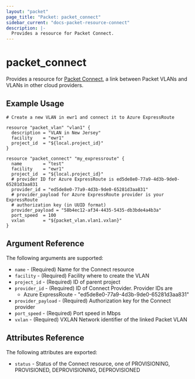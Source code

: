 ```yaml
---
layout: "packet"
page_title: "Packet: packet_connect"
sidebar_current: "docs-packet-resource-connect"
description: |-
  Provides a resource for Packet Connect.
---
```


# packet_connect

Provides a resource for [Packet Connect](https://www.packet.com/cloud/all-features/packet-connect/), a link between Packet VLANs and VLANs in other cloud providers.

## Example Usage

```hcl
# Create a new VLAN in ewr1 and connect it to Azure ExpressRoute 

resource "packet_vlan" "vlan1" {
  description = "VLAN in New Jersey"
  facility    = "ewr1"
  project_id  = "${local.project_id}"
}

resource "packet_connect" "my_expressroute" {
  name        = "test"
  facility    = "ewr1"
  project_id  = "${local.project_id}"
  # provider ID for Azure ExpressRoute is ed5de8e0-77a9-4d3b-9de0-65281d3aa831
  provider_id = "ed5de8e0-77a9-4d3b-9de0-65281d3aa831"
  # provider_payload for Azure ExpressRoute provider is your ExpressRoute
  # authorization key (in UUID format)
  provider_payload = "58b4ec12-af34-4435-5435-db3bde4a4b3a"
  port_speed  = 100
  vxlan       = "${packet_vlan.vlan1.vxlan}"
}

```

## Argument Reference

The following arguments are supported:

* `name` - (Required) Name for the Connect resource
* `facility` - (Required) Facility where to create the VLAN
* `project_id` - (Required) ID of parent project
* `provider_id` - (Required) ID of Connect Provider. Provider IDs are
  * Azure ExpressRoute - "ed5de8e0-77a9-4d3b-9de0-65281d3aa831"
* `provider_payload` - (Required) Authorization key for the Connect provider
* `port_speed` - (Required) Port speed in Mbps
* `vxlan` - (Required) VXLAN Network identifier of the linked Packet VLAN

## Attributes Reference

The following attributes are exported:

* `status` - Status of the Connect resource, one of PROVISIONING, PROVISIONED, DEPROVISIONING, DEPROVISIONED
